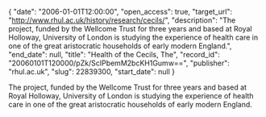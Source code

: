 {
  "date": "2006-01-01T12:00:00", 
  "open_access": true, 
  "target_url": "http://www.rhul.ac.uk/history/research/cecils/", 
  "description": "The project, funded by the Wellcome Trust for three years and based at Royal Holloway, University of London is studying the experience of health care in one of the great aristocratic households of early modern England.", 
  "end_date": null, 
  "title": "Health of the Cecils, The", 
  "record_id": "20060101T120000/pZk/ScIPbemM2bcKH1Gumw==", 
  "publisher": "rhul.ac.uk", 
  "slug": 22839300, 
  "start_date": null
}

The project, funded by the Wellcome Trust for three years and based at Royal Holloway, University of London is studying the experience of health care in one of the great aristocratic households of early modern England.